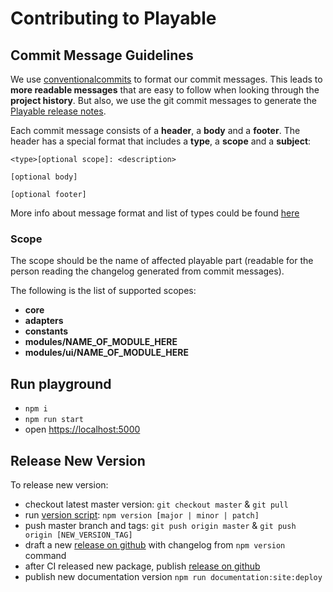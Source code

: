 # Contributing to Playable

## Commit Message Guidelines

We use [conventionalcommits](https://conventionalcommits.org) to format our commit messages.  This leads to **more
readable messages** that are easy to follow when looking through the **project history**. But also,
we use the git commit messages to generate the [Playable release notes](https://github.com/wix/playable/releases).

Each commit message consists of a **header**, a **body** and a **footer**.  The header has a special
format that includes a **type**, a **scope** and a **subject**:

```
<type>[optional scope]: <description>

[optional body]

[optional footer]
```

More info about message format and list of types could be found [here](https://conventionalcommits.org)

### Scope
The scope should be the name of affected playable part (readable for the person reading the changelog generated from commit messages).

The following is the list of supported scopes:

* **core**
* **adapters**
* **constants**
* **modules/NAME_OF_MODULE_HERE**
* **modules/ui/NAME_OF_MODULE_HERE**


## Run playground
- `npm i`
- `npm run start`
- open <https://localhost:5000>

## Release New Version

To release new version:
- checkout latest master version:
  `git checkout master` & `git pull`
- run [version script](https://docs.npmjs.com/cli/version):
  `npm version [major | minor | patch]`
- push master branch and tags:
  `git push origin master` & `git push origin [NEW_VERSION_TAG]`
- draft a new [release on github](https://github.com/wix/playable/releases) with changelog from `npm version` command
- after CI released new package, publish [release on github](https://github.com/wix/playable/releases)
- publish new documentation version  `npm run documentation:site:deploy`
